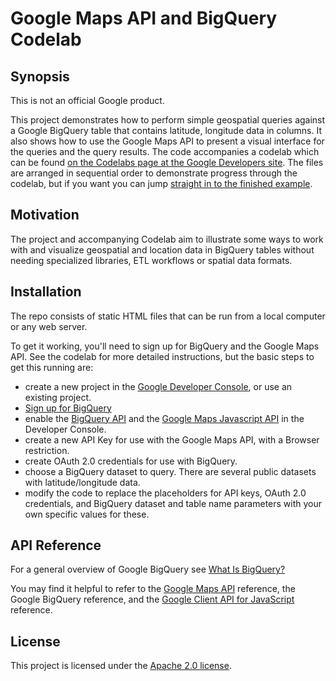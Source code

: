 # Google Maps API and BigQuery Codelab

## Synopsis

This is not an official Google product.

This project demonstrates how to perform simple geospatial queries against a Google BigQuery table that contains latitude, longitude data in columns. It also shows how to use the Google Maps API to present a visual interface for the queries and the query results. The code accompanies a codelab which can be found [on the Codelabs page at the Google Developers site](https://codelabs.developers.google.com/codelabs/bigquery-maps-api). The files are arranged in sequential order to demonstrate progress through the codelab, but if you want you can jump [straight in to the finished example](step7/map.html "Finished example").

## Motivation

The project and accompanying Codelab aim to illustrate some ways to work with and visualize geospatial and location data in BigQuery tables without needing specialized libraries, ETL workflows or spatial data formats.

## Installation

The repo consists of static HTML files that can be run from a local computer or any web server.

To get it working, you'll need to sign up for BigQuery and the Google Maps API. See the codelab for more detailed instructions, but the basic steps to get this running are:
- create a new project in the [Google Developer Console](https://console.developers.google.com/ "Google Developer Console"), or use an existing project.
- [Sign up for BigQuery](https://cloud.google.com/bigquery/sign-up, "BigQuery sign up page")
- enable the [BigQuery API](https://cloud.google.com/bigquery/bigquery-api-quickstart "BigQuery API quick start instructions") and the [Google Maps Javascript API](https://developers.google.com/maps/documentation/javascript/ "Google Maps API documentation") in the Developer Console.
- create a new API Key for use with the Google Maps API, with a Browser restriction.
- create OAuth 2.0 credentials for use with BigQuery.
- choose a BigQuery dataset to query. There are several public datasets with latitude/longitude data.
- modify the code to replace the placeholders for API keys, OAuth 2.0 credentials, and BigQuery dataset and table name parameters with your own specific values for these.


## API Reference

For a general overview of Google BigQuery see [What Is BigQuery?](https://cloud.google.com/bigquery/what-is-bigquery "What is BigQuery?")

You may find it helpful to refer to the [Google Maps API](https://developers.google.com/maps/ "Google Maps API documentation") reference, the Google BigQuery reference, and the [Google Client API for JavaScript](https://github.com/google/google-api-javascript-client "Google Client API for JavaScript") reference.

## License

This project is licensed under the [Apache 2.0 license](http://www.apache.org/licenses/LICENSE-2.0.txt "Apache 2.0 license").

